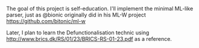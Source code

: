 The goal of this project is self-education. I'll implement the minimal ML-like
parser, just as @bionic originally did in his ML-W project
https://github.com/bitonic/ml-w

Later, I plan to learn the Defunctionalisation technic using
http://www.brics.dk/RS/01/23/BRICS-RS-01-23.pdf
as a reference.

